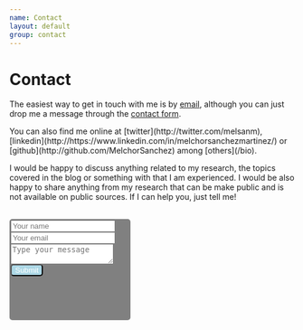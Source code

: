```yaml
---
name: Contact
layout: default
group: contact
---
```


<h1 class="page-header text-center"> Contact </h1>

<p class="text-justify">

The easiest way to get in touch with me is by [email]('mailto:sanchezmartinezmelchor@gmail.com), although you can just drop me a message through the [contact form](#contact-form).<br>
</p>

<p class="text-justify">
You can also find me online at [twitter](http://twitter.com/melsanm), [linkedin](http://https://www.linkedin.com/in/melchorsanchezmartinez/) or [github](http://github.com/MelchorSanchez) among [others](/bio).<br>
</p>

<p class="text-justify">
I would be happy to discuss anything related to my research, the topics covered in the blog or something with that I am experienced. I would be also happy to share anything from my research that can be make public and is not available on public sources.  If I can help you, just tell me!<br><br>
</p>

<div style="width:210px;height:175px;border:2px solid gray; border-radius: 5px;background-color:gray;">
<form action="https://formspree.io/f/xqkwagda" method="POST" id="contact-form">
 <input type="hidden" name="_subject" value="Contact request from personal website">
 <input type="text" name="Name" placeholder="Your name"  data-validate-field="Name" required=False></>
 <input type="email" class="fcf-form-control" name="_replyto" placeholder="Your email" required=True></>
 <textarea name="message" class="fcf-form-control" placeholder="Type your message" required=True></textarea>
 <button type="submit" style="background-color:lightblue; color:white; border-radius: 5px" class="fcf-btn fcf-btn-primary fcf-btn-lg fcf-btn-block">Submit</button>
</form>
</div>